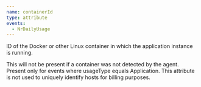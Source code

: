 ```yaml
---
name: containerId
type: attribute
events:
  - NrDailyUsage
---
```


ID of the Docker or other Linux container in which the application instance is running.

This will not be present if a container was not detected by the agent. Present only for events where usageType equals Application. This attribute is not used to uniquely identify hosts for billing purposes.